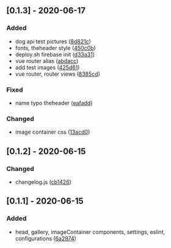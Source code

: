 ## [0.1.3] - 2020-06-17
### Added
- dog api test pictures ([8d821c](https://github.com/sikaili/ppp01/commit/8d821c))
- fonts, theheader style ([450c0b](https://github.com/sikaili/ppp01/commit/450c0b))
- deploy.sh firebase init ([d33a31](https://github.com/sikaili/ppp01/commit/d33a31))
- vue router alias ([abdacc](https://github.com/sikaili/ppp01/commit/abdacc))
- add test images ([425d61](https://github.com/sikaili/ppp01/commit/425d61))
- vue router, router views ([8385cd](https://github.com/sikaili/ppp01/commit/8385cd))
### Fixed
- name typo theheader ([eafadd](https://github.com/sikaili/ppp01/commit/eafadd))
### Changed
- image container css ([13acd0](https://github.com/sikaili/ppp01/commit/13acd0))

## [0.1.2] - 2020-06-15
### Changed
- changelog.js ([cb1426](https://github.com/sikaili/ppp01/commit/cb1426))

## [0.1.1] - 2020-06-15
### Added
- head, gallery, imageContainer components, settings, eslint, configurations ([6a2974](https://github.com/sikaili/ppp01/commit/6a2974))


